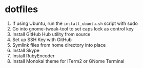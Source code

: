 # dotfiles

1. If using Ubuntu, run the `install_ubuntu.sh` script with sudo
2. Go into gnome-tweak-tool to set caps lock as control key
3. Install GitHub Hub utility from source
4. Set up SSH Key with GitHub
5. Symlink files from home directory into place
6. Install Skype
7. Install RubyEncoder
8. Install Monokai theme for iTerm2 or GNome Terminal

